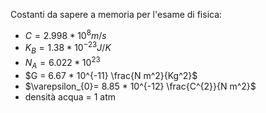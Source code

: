 Costanti da sapere a memoria per l'esame di fisica:

- $C = 2.998 * 10^{8} m/s$
- $K_{B}= 1.38 * 10^{-23} J/K$
- $N_{A}= 6.022 * 10^23$
- $G = 6.67 * 10^{-11} \frac{N m^2}{Kg^2}$
- $\varepsilon_{0}= 8.85 * 10^{-12} \frac{C^{2}}{N m^2}$
- densità acqua = 1 atm